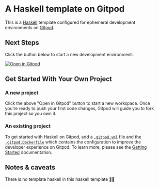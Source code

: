 # A Haskell template on Gitpod

This is a [Haskell](https://haskell.org/) template configured for ephemeral development environments on [Gitpod](https://www.gitpod.io/).

## Next Steps

Click the button below to start a new development environment:

[![Open in Gitpod](https://gitpod.io/button/open-in-gitpod.svg)](https://gitpod.io/#https://github.com/dlahmad/haskell)

## Get Started With Your Own Project

### A new project

Click the above "Open in Gitpod" button to start a new workspace. Once you're ready to push your first code changes, Gitpod will guide you to fork this project so you own it.

### An existing project

To get started with Haskell on Gitpod, add a [`.gitpod.yml`](./.gitpod.yml) file and the [`.gitpod.Dockerfile`](./.gitpod.Dockerfile) which contains the configuration to improve the developer experience on Gitpod. To learn more, please see the [Getting Started](https://www.gitpod.io/docs/getting-started) documentation.

## Notes & caveats

There is no template haskell in this haskell template 🙊🧡

